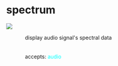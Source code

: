 
<a name=spectrum></a><br>
# <b>spectrum</b>
<img src="../images/spectrum.png"><br>
<div style="display:inline-block;margin-left:50px;">
display audio signal's spectral data<br/><br/>
<br>accepts: <font color=cyan>audio</font> <br></div>
